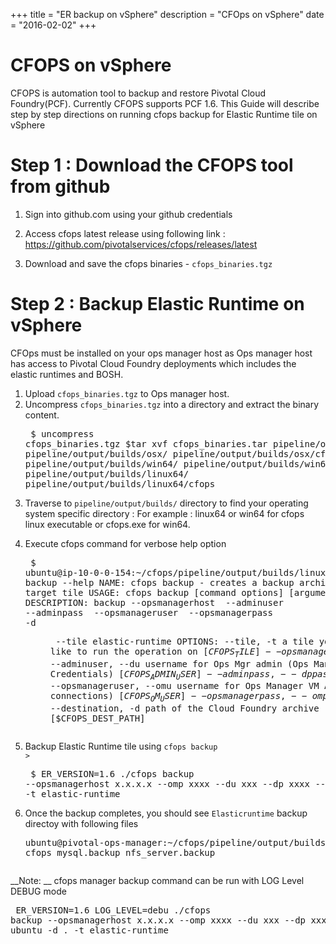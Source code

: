 +++
title = "ER backup on vSphere"
description = "CFOps on vSphere"
date = "2016-02-02"
+++

# CFOPS on vSphere
CFOPS is automation tool to backup and restore Pivotal Cloud Foundry(PCF). Currently CFOPS supports PCF 1.6.
This Guide will describe step by step directions on running cfops backup for Elastic Runtime tile on vSphere

# Step 1 : Download the CFOPS tool from github

1. Sign into github.com using your github credentials

2. Access cfops latest release using following link : https://github.com/pivotalservices/cfops/releases/latest
3. Download and save the cfops binaries - <code>cfops_binaries.tgz</code>

# Step 2 : Backup Elastic Runtime on vSphere


CFOps must be installed on your ops manager host as Ops manager host has access to Pivotal Cloud Foundry deployments which includes the elastic runtimes and BOSH.

1. Upload <code>cfops_binaries.tgz</code> to Ops manager host.
2. Uncompress <code>cfops_binaries.tgz</code> into a directory and extract the binary content.<pre class='terminal'>
$ uncompress cfops_binaries.tgz
$tar xvf cfops_binaries.tar
pipeline/output/builds/
pipeline/output/builds/osx/
pipeline/output/builds/osx/cfops
pipeline/output/builds/win64/
pipeline/output/builds/win64/cfops.exe
pipeline/output/builds/linux64/
pipeline/output/builds/linux64/cfops
</pre>

3. Traverse to <code>pipeline/output/builds/</code> directory to find your operating system specific directory : For example : linux64 or win64 for cfops linux executable or cfops.exe for win64.
4. Execute cfops command for verbose help option <pre class='terminal'>
    $ ubuntu@ip-10-0-0-154:~/cfops/pipeline/output/builds/linux64$ ./cfops backup --help
NAME:
   cfops backup - creates a backup archive of the target tile
USAGE:
   cfops backup [command options] [arguments...]
DESCRIPTION:
   backup --opsmanagerhost <host> --adminuser <usr> --adminpass <pass> --opsmanageruser <opsuser> --opsmanagerpass <opspass> -d <dir> --tile elastic-runtime
OPTIONS:
   --tile, -t 			a tile you would like to run the operation on [$CFOPS_TILE]
   --opsmanagerhost, --omh 	hostname for Ops Manager [$CFOPS_HOST]
   --adminuser, --du 		username for Ops Mgr admin (Ops Manager WebConsole Credentials) [$CFOPS_ADMIN_USER]
   --adminpass, --dp 		password for Ops Mgr admin (Ops Manager WebConsole Credentials) [$CFOPS_ADMIN_PASS]
   --opsmanageruser, --omu 	username for Ops Manager VM Access (used for ssh connections) [$CFOPS_OM_USER]
   --opsmanagerpass, --omp 	password for Ops Manager VM Access (used for ssh connections) [$CFOPS_OM_PASS]
   --destination, -d 		path of the Cloud Foundry archive [$CFOPS_DEST_PATH]</pre>

5. Backup Elastic Runtime tile using <code>cfops backup ></code><pre class='terminal'>
    $ ER_VERSION=1.6  ./cfops backup --opsmanagerhost x.x.x.x  --omp xxxx  --du xxx --dp xxxx  --omu ubuntu -d . -t elastic-runtime
       </pre>


6. Once the backup completes, you should see <code>Elasticruntime</code> backup directoy with following files <pre class='terminal'>  ubuntu@pivotal-ops-manager:~/cfops/pipeline/output/builds/linux64$ ls
cfops  mysql.backup  nfs_server.backup

__Note: __  cfops manager backup command can be run with LOG Level DEBUG mode <pre class='terminal'> 
ER_VERSION=1.6 LOG_LEVEL=debu ./cfops backup --opsmanagerhost x.x.x.x  --omp xxxx  --du xxx --dp xxxx  --omu ubuntu -d . -t elastic-runtime
</pre>

 
 
 

     

 


 
   

 